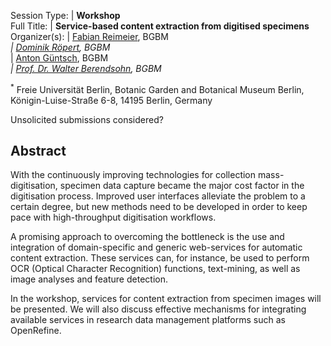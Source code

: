 

Session Type: | **Workshop**  
Full Title:   | **Service-based content extraction from digitised specimens**  
Organizer(s): | [Fabian Reimeier](f.reimeier@bgbm.org), BGBM<sup>*</sup>  
              | [Dominik Röpert](d.roepert@bgbm.org), BGBM<sup>*</sup>  
              | [Anton Güntsch](a.guentsch@bgbm.org), BGBM<sup>*</sup>  
              | [Prof. Dr. Walter Berendsohn](w.berendsohn@bgbm.org), BGBM<sup>*</sup>  

<sup>*</sup> Freie Universität Berlin, Botanic Garden and Botanical Museum Berlin, Königin-Luise-Straße 6-8, 14195 Berlin, Germany  


Unsolicited submissions considered?  

<!--
Number of 80 minute sessions requested: 
-->

## Abstract  

With the continuously improving technologies for collection mass-digitisation, specimen data capture became the major cost factor in the digitisation process. Improved user interfaces alleviate the problem to a certain degree, but new methods need to be developed in order to keep pace with high-throughput digitisation workflows. 

A promising approach to overcoming the bottleneck is the use and integration of domain-specific and generic web-services for automatic content extraction. These services can, for instance, be used to perform OCR (Optical Character Recognition) functions, text-mining, as well as image analyses and feature detection. 

In the workshop, services for content extraction from specimen images will be presented. We will also discuss effective mechanisms for integrating available services in research data management platforms such as OpenRefine. 

